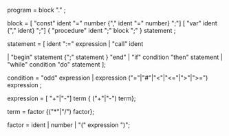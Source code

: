 program = block "." ;

block = [ "const" ident "=" number {"," ident "=" number} ";"]
[ "var" ident {"," ident} ";"]
{ "procedure" ident ";" block ";" } statement ;

statement = [ ident ":=" expression | "call" ident
<!-- | "?" ident | "!" expression -->
| "begin" statement {";" statement } "end"
| "if" condition "then" statement
| "while" condition "do" statement ];

condition = "odd" expression |
expression ("="|"#"|"<"|"<="|">"|">=") expression ;

expression = [ "+"|"-"] term { ("+"|"-") term};

term = factor {("\*"|"/") factor};

factor = ident | number | "(" expression ")";
